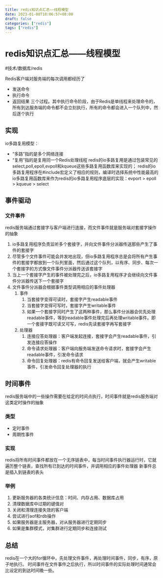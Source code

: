```yaml
---
title: redis知识点汇总——线程模型
date: 2023-01-08T18:06:57+08:00
draft: false
categories: ["redis"]
tags: ["redis"]
---
```


# redis知识点汇总——线程模型
#技术/数据库/redis

Redis客户端对服务端的每次调用都经历了
- 发送命令
- 执行命令
- 返回结果
三个过程。其中执行命令阶段，由于Redis是单线程来处理命令的，所有到达服务端的命令都不会立刻执行，所有的命令都会进入一个队列中，然后逐个执行

## 实现
io多路复用模型：
- “多路”指的是多个网络连接
- “复用”指的是复用同一个Redis处理线程
redis的io多路复用是通过包装常见的select,poll,epoll,evpoll和kqueue这些多路复用函数库来实现的；
redis的io多路复用程序在#include宏定义了相应的规则，编译时选择系统中性能最高的io多路复用函数库来作为redis的io多路复用程序底层的实现：evport > epoll > kqueue > select

## 事件驱动
### 文件事件
redis服务端通过套接字与客户端进行连接，而文件事件就是服务端对套接字操作的抽象
1. io多路复用程序负责监听多个套接字，并向文件事件分派器传送那些产生了事件的套接字
2. 尽管多个文件事件可能会并发地出现，但io多路复用程序总是会将所有产生事件的套接字都放到一个队列里面，然后通过这个队列，以有序、同步、每次一个套接字的方式像文件事件分派器传送该套接字
3. 当上一个套接字产生的事件被处理完之后，io多路复用程序才会继续向文件事件分派器传送下一个套接字
4. 文件事件分派器会根据事件类型调用相应的事件处理器
	1. 事件
		1. 当套接字变得可读时，套接字产生readable事件
		2. 当套接字变得可写时，套接字产生writable事件
		3. 如果一个套接字同时产生了这两种事件，那么事件分派器会优先处理readable事件，等到readable事件处理完后再处理writable事件。即一个套接字既可读又可写，redis先读套接字再写套接字
	2. 处理器
		1. 连接应答处理器：客户端发起连接，套接字会产生readable事件，引发连接应答操作
		2. 命令请求处理器：客户端向服务端发送命令请求时，套接字会产生readable事件，引发命令请求
		3. 命令回复处理器：redis有命令回复发送给客户端，就会产生writable事件，引发命令回复处理器的执行
## 时间事件
redis服务端中的一些操作需要在给定的时间点执行，时间事件就是redis服务端对这类定时操作的抽象

### 类型
- 定时事件
- 周期性事件

### 实现
redis将所有时间事件都放在一个无序链表中，每当时间事件执行器运行时，它就遍历整个链表，查找所有已到达的时间事件，并调用相应的事件处理器
新事件总是插入到链表的表头

### 举例
1. 更新服务器的各类统计信息：时间、内存占用、数据库占用
2. 清理数据库中过期的键值对
3. 关闭和清理连接失效的客户端
4. 尝试进行aof和rdb操作
5. 如果服务器是主服务器，对从服务器进行定期同步
6. 如果是集群模式，对集群进行定期同步和连接测试

## 总结
redis在一个大的for循环中，先处理文件事件，再处理时间事件，同步，有序，原子地执行。
时间事件在文件事件之后执行，所以时间事件的实际处理时间通常会比设定的到达时间晚一些。
